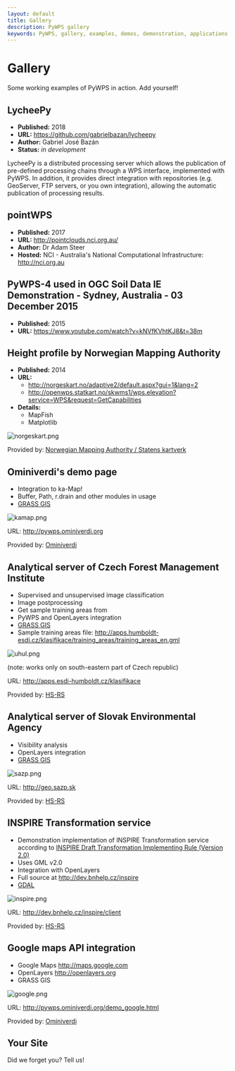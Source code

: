 ```yaml
---
layout: default
title: Gallery
description: PyWPS gallery
keywords: PyWPS, gallery, examples, demos, demonstration, applications
---
```


# Gallery

Some working examples of PyWPS in action.  Add yourself!

## LycheePy

* **Published:** 2018
* **URL:** <https://github.com/gabrielbazan/lycheepy>
* **Author:** Gabriel José Bazán
* **Status:** *in development*

LycheePy is a distributed processing server which allows the publication of
pre-defined processing chains through a WPS interface, implemented with PyWPS.
In addition, it provides direct integration with repositories (e.g. GeoServer,
FTP servers, or you own integration), allowing the automatic publication of
processing results.

## pointWPS

* **Published:** 2017
* **URL:** <http://pointclouds.nci.org.au/>
* **Author:** Dr Adam Steer
* **Hosted:** NCI - Australia's National Computational Infrastructure: <http://nci.org.au>

## PyWPS-4 used in OGC Soil Data IE Demonstration - Sydney, Australia - 03 December 2015

* **Published:** 2015
* **URL:** <https://www.youtube.com/watch?v=kNVfKVhtKJ8&t=38m>

## Height profile by Norwegian Mapping Authority

* **Published:** 2014
* **URL:** 
    * <http://norgeskart.no/adaptive2/default.aspx?gui=1&lang=2>
    * <http://openwps.statkart.no/skwms1/wps.elevation?service=WPS&request=GetCapabilities>
* **Details:**
    * MapFish
    * Matplotlib

![norgeskart.png](../images/norgeskart.png)


Provided by:
  [Norwegian Mapping Authority / Statens kartverk](http://norgeskart.no)

## Ominiverdi's demo page

- Integration to ka-Map!
- Buffer, Path, r.drain and other modules in usage
- [GRASS GIS](http://grass.osgeo.org)

![kamap.png](../images/kamap.png)

URL: <http://pywps.ominiverdi.org>

Provided by: [Ominiverdi](http://ominiverdi.org)

## Analytical server of Czech Forest Management Institute

- Supervised and unsupervised image classification
- Image postprocessing
- Get sample training areas from
- PyWPS and OpenLayers integration
- [GRASS GIS](http://grass.osgeo.org)
- Sample training areas file:  <http://apps.humboldt-esdi.cz/klasifikace/training_areas/training_areas_en.gml>

![uhul.png](../images/uhul.png)

(note: works only on south-eastern part of Czech republic)

URL: <http://apps.esdi-humboldt.cz/klasifikace>

Provided by: [HS-RS](http://bnhelp.cz)

## Analytical server of Slovak Environmental Agency

- Visibility analysis
- OpenLayers integration
- [GRASS GIS](http://grass.osgeo.org)

![sazp.png](../images/sazp.png)

URL: <http://geo.sazp.sk>

Provided by: [HS-RS](http://bnhelp.cz)

## INSPIRE Transformation service

- Demonstration implementation of INSPIRE Transformation service according to [INSPIRE Draft Transformation Implementing Rule (Version 2.0)](http://inspire.jrc.ec.europa.eu/reports/ImplementingRules/network/D3.10_Draft_IR_Transformation_Services_v2.0.pdf)
- Uses GML v2.0
- Integration with OpenLayers
- Full source at <http://dev.bnhelp.cz/inspire>
- [GDAL](https://www.gdal.org)

![inspire.png](../images/inspire.png)

URL: <http://dev.bnhelp.cz/inspire/client>

Provided by: [HS-RS](http://bnhelp.cz)

## Google maps API integration

- Google Maps http://maps.google.com
- OpenLayers http://openlayers.org
- GRASS GIS

![google.png](../images/google.png)

URL: <http://pywps.ominiverdi.org/demo_google.html>

Provided by: [Ominiverdi](http://ominiverdi.org)

## Your Site

Did we forget you? Tell us!
